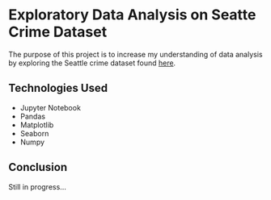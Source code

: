 # Exploratory Data Analysis on Seatte Crime Dataset
The purpose of this project is to increase my understanding of data analysis by exploring the Seattle crime dataset found [here](https://data.seattle.gov/Public-Safety/Crime-Data/4fs7-3vj5).

## Technologies Used
* Jupyter Notebook
* Pandas
* Matplotlib
* Seaborn
* Numpy

## Conclusion
Still in progress...
